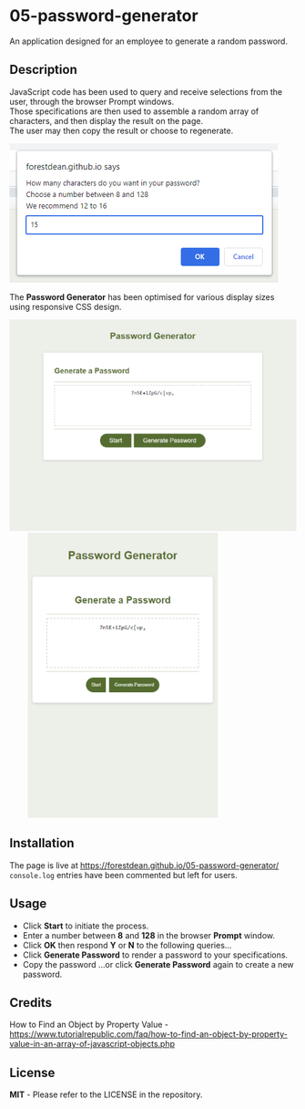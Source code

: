 # 05-password-generator
An application designed for an employee to generate a random password.
 

## Description
	
JavaScript code has been used to query and receive selections from the user, through the browser Prompt windows.     
Those specifications are then used to assemble a random array of characters, and then display the result on the page.   
The user may then copy the result or choose to regenerate.



![browser-promt-window](./images/browser-prompt-window.png)

The **Password Generator** has been optimised for various display sizes using responsive CSS design.  
 
![generator-medium](./images/password-generator-medium.png)&nbsp;&nbsp;&nbsp;&nbsp;&nbsp;&nbsp;&nbsp;&nbsp;![generator-small](./images/password-generator-small.png)


	
## Installation
	
The page is live at https://forestdean.github.io/05-password-generator/    
`console.log` entries have been commented but left for users.
	
## Usage
	   
* Click **Start** to initiate the process.
* Enter a number between **8** and **128** in the browser **Prompt** window.
* Click **OK** then respond **Y** or **N** to the following queries...
* Click **Generate Password** to render a password to your specifications.
* Copy the password ...or click **Generate Password** again to create a new password.
	
## Credits
	
How to Find an Object by Property Value - https://www.tutorialrepublic.com/faq/how-to-find-an-object-by-property-value-in-an-array-of-javascript-objects.php 

## License
	
**MIT** - Please refer to the LICENSE in the repository.

